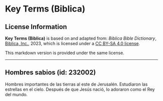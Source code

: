 # Key Terms (Biblica)

## License Information

**Key Terms (Biblica)** is based on and adapted from: _Biblica Bible Dictionary_, [Biblica, Inc.](https://www.biblica.com/), 2023, which is licensed under a [CC BY-SA 4.0 license](https://creativecommons.org/licenses/by-sa/4.0/legalcode.en).

This markdown version is provided under the same license.



--------------------------------

## Hombres sabios (id: 232002)

Hombres importantes de las tierras al este de Jerusalén. Estudiaron las estrellas en el cielo. Después de que Jesús nació, lo adoraron como el Rey del mundo.


